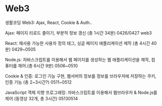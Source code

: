 # Web3
생활코딩 Web3: Ajax, React, Cookie &amp; Auth..

Ajax: 페이지 리로드 줄이기, 부분적 정보 갱신 (총 1시간 34분)  0426/0427 web3

React: 재사용 가능한 사용자 정의 태그, 싱글 페이지 애플리케이션 제작 (총 4시간 40분)  0429~0505

Node.js: 자바스크립트를 이용해서 웹 페이지를 생성하는 웹 애플리케이션을 제작, 컴퓨터를 제어.(총 6시간 9분)
0506~0510

Cookie & 인증: 로그인 기능 구현, 웹서버의 정보를 정보를 브라우저에 저장하는 쿠키, 인증 기능 (총 2~3시간?) 
0511~0512

JavaScript 객체 지향 프로그래밍: 자바스크립트를 이용해서 웹브라우저 & Node.js를 제어
(동영상 32개, 총 3시간) 
05130514
